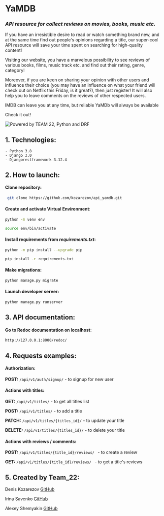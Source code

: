 # YaMDB

### _API resource for collect reviews on movies, books, music etc._

If you have an irresistible desire to read or watch something brand new,
and at the same time find out people's opinions regarding a title, our
super-cool API resource will save your time spent on searching for high-quality
content!

Visiting our website, you have a marvelous possibility to see reviews of
various books, films, music track etc. and find out their rating, genre,
category!

Moreover, if you are keen on sharing your opinion with other users and
influence their choice (you may have an influence on what your friend will
check out on Netflix this Friday, is it great?), then just register! It will
also help you to leave comments on the reviews of other respected users.

IMDB can leave you at any time, but reliable YaMDb will always be available

Check it out!

![Powered by TEAM 22, Python and DRF](https://i.yapx.ru/TywCz.png)

## 1. Technologies:

    - Python 3.8
    - Django 3.0
    - Djangorestframework 3.12.4    

## 2. How to launch:

#### Clone repository:

```sh
 git clone https://github.com/kozarezov/api_yamdb.git
 ```

#### Create and activate Virtual Environment:

```sh
python -m venv env
 ```

```sh
source env/bin/activate
 ```

#### Install requirements from _requirements.txt_:

```sh
python -m pip install --upgrade pip
 ```

```sh
pip install -r requirements.txt
 ```

#### Make migrations:

```sh
python manage.py migrate
 ```

#### Launch developer server:

```sh
python manage.py runserver
 ```

## 3. API documentation:

#### Go to Redoc documentation on localhost:

```sh
http://127.0.0.1:8000/redoc/
 ```

## 4. Requests examples:

#### Authorization:

**POST:** `/api/v1/auth/signup/` - to signup for new user

#### Actions with titles:

**GET:** `/api/v1/titles/` - to get all titles list

**POST:** `/api/v1/titles/` - to add a title

**PATCH:** `/api/v1/titles/{titles_id}/` - to update your title

**DELETE:** `/api/v1/titles/{titles_id}/` - to delete your title

#### Actions with reviews / comments:

**POST:** `/api/v1/titles/{title_id}/reviews/ ` - to create a review

**GET:** `/api/v1/titles/{title_id}/reviews/ ` - to get a title's reviews

## 5. Created by Team_22:

Denis Kozarezov [GitHub](https://github.com/kozarezov)

Irina Savenko [GitHub](https://github.com/Savi-rina)

Alexey Shemyakin [GitHub](https://github.com/Pomor29)
